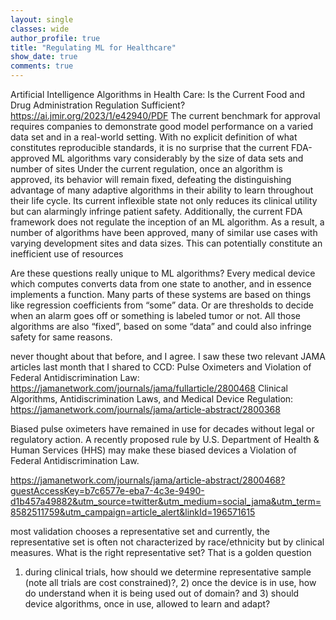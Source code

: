 ```yaml
---
layout: single
classes: wide
author_profile: true
title: "Regulating ML for Healthcare"
show_date: true
comments: true
---
```



Artificial Intelligence Algorithms in Health Care: Is the Current Food and Drug Administration Regulation Sufficient? https://ai.jmir.org/2023/1/e42940/PDF
The current benchmark for approval requires companies to demonstrate good model performance on a varied data set and in a real-world setting. With no explicit definition of what constitutes reproducible standards, it is no surprise that the current FDA-approved ML algorithms vary considerably by the size of data sets and number of sites
Under the current regulation, once an algorithm is approved, its behavior will remain fixed, defeating the distinguishing advantage of many adaptive algorithms in their ability to learn throughout their life cycle. Its current inflexible state not only reduces its clinical utility but can alarmingly infringe patient safety.
Additionally, the current FDA framework does not regulate the inception of an ML algorithm. As a result, a number of algorithms have been approved, many of similar use cases with varying development sites and data sizes. This can potentially constitute an inefficient use of resources


Are these questions really unique to ML algorithms? Every medical device which computes  converts data from one state  to another, and in essence implements a function. Many parts of these systems are based on things like regression coefficients from “some” data. Or are  thresholds to decide when an alarm goes off or something is labeled tumor or not. All those algorithms are also “fixed”, based on some “data” and could also infringe safety for same reasons.

never thought about that before, and I agree.
I saw these two relevant JAMA articles last month that I shared to CCD:
Pulse Oximeters and Violation of Federal Antidiscrimination Law: https://jamanetwork.com/journals/jama/fullarticle/2800468
Clinical Algorithms, Antidiscrimination Laws, and Medical Device Regulation: https://jamanetwork.com/journals/jama/article-abstract/2800368


Biased pulse oximeters have remained in use for decades without legal or regulatory action. A recently proposed rule by U.S. Department of Health & Human Services (HHS) may make these biased devices a Violation of Federal Antidiscrimination Law.

https://jamanetwork.com/journals/jama/article-abstract/2800468?guestAccessKey=b7c6577e-eba7-4c3e-9490-d1b457a49882&utm_source=twitter&utm_medium=social_jama&utm_term=8582511759&utm_campaign=article_alert&linkId=196571615

most validation chooses a representative set and currently, the representative set is often not characterized by race/ethnicity but by clinical measures. What is the right representative set? That is a golden question

1) during clinical trials, how should we determine representative sample (note all trials are cost constrained)?, 2) once the device is in use, how do understand when it is being used out of domain? and 3) should device algorithms, once in use, allowed to learn and adapt?